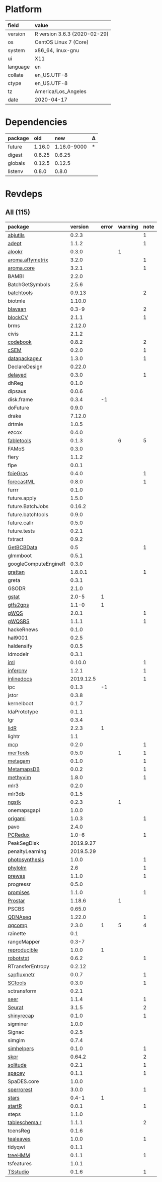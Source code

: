 # Platform

|field    |value                        |
|:--------|:----------------------------|
|version  |R version 3.6.3 (2020-02-29) |
|os       |CentOS Linux 7 (Core)        |
|system   |x86_64, linux-gnu            |
|ui       |X11                          |
|language |en                           |
|collate  |en_US.UTF-8                  |
|ctype    |en_US.UTF-8                  |
|tz       |America/Los_Angeles          |
|date     |2020-04-17                   |

# Dependencies

|package |old    |new         |Δ  |
|:-------|:------|:-----------|:--|
|future  |1.16.0 |1.16.0-9000 |*  |
|digest  |0.6.25 |0.6.25      |   |
|globals |0.12.5 |0.12.5      |   |
|listenv |0.8.0  |0.8.0       |   |

# Revdeps

## All (115)

|package                                         |version   |error |warning |note |
|:-----------------------------------------------|:---------|:-----|:-------|:----|
|[abjutils](problems.md#abjutils)                |0.2.3     |      |        |1    |
|[adept](problems.md#adept)                      |1.1.2     |      |        |1    |
|[alookr](problems.md#alookr)                    |0.3.0     |      |1       |     |
|[aroma.affymetrix](problems.md#aromaaffymetrix) |3.2.0     |      |        |1    |
|[aroma.core](problems.md#aromacore)             |3.2.1     |      |        |1    |
|BAMBI                                           |2.2.0     |      |        |     |
|BatchGetSymbols                                 |2.5.6     |      |        |     |
|[batchtools](problems.md#batchtools)            |0.9.13    |      |        |2    |
|biotmle                                         |1.10.0    |      |        |     |
|[blavaan](problems.md#blavaan)                  |0.3-9     |      |        |2    |
|[blockCV](problems.md#blockcv)                  |2.1.1     |      |        |1    |
|brms                                            |2.12.0    |      |        |     |
|civis                                           |2.1.2     |      |        |     |
|[codebook](problems.md#codebook)                |0.8.2     |      |        |2    |
|[cSEM](problems.md#csem)                        |0.2.0     |      |        |1    |
|[datapackage.r](problems.md#datapackager)       |1.3.0     |      |        |1    |
|DeclareDesign                                   |0.22.0    |      |        |     |
|[delayed](problems.md#delayed)                  |0.3.0     |      |        |1    |
|dhReg                                           |0.1.0     |      |        |     |
|dipsaus                                         |0.0.6     |      |        |     |
|disk.frame                                      |0.3.4     |-1    |        |     |
|doFuture                                        |0.9.0     |      |        |     |
|drake                                           |7.12.0    |      |        |     |
|drtmle                                          |1.0.5     |      |        |     |
|ezcox                                           |0.4.0     |      |        |     |
|[fabletools](problems.md#fabletools)            |0.1.3     |      |6       |5    |
|FAMoS                                           |0.3.0     |      |        |     |
|fiery                                           |1.1.2     |      |        |     |
|fipe                                            |0.0.1     |      |        |     |
|[foieGras](problems.md#foiegras)                |0.4.0     |      |        |1    |
|[forecastML](problems.md#forecastml)            |0.8.0     |      |        |1    |
|furrr                                           |0.1.0     |      |        |     |
|future.apply                                    |1.5.0     |      |        |     |
|future.BatchJobs                                |0.16.2    |      |        |     |
|future.batchtools                               |0.9.0     |      |        |     |
|future.callr                                    |0.5.0     |      |        |     |
|future.tests                                    |0.2.1     |      |        |     |
|fxtract                                         |0.9.2     |      |        |     |
|[GetBCBData](problems.md#getbcbdata)            |0.5       |      |        |1    |
|glmmboot                                        |0.5.1     |      |        |     |
|googleComputeEngineR                            |0.3.0     |      |        |     |
|[grattan](problems.md#grattan)                  |1.8.0.1   |      |        |1    |
|greta                                           |0.3.1     |      |        |     |
|GSODR                                           |2.1.0     |      |        |     |
|[gstat](problems.md#gstat)                      |2.0-5     |1     |        |     |
|[gtfs2gps](problems.md#gtfs2gps)                |1.1-0     |1     |        |     |
|[gWQS](problems.md#gwqs)                        |2.0.1     |      |        |1    |
|[gWQSRS](problems.md#gwqsrs)                    |1.1.1     |      |        |1    |
|hackeRnews                                      |0.1.0     |      |        |     |
|hal9001                                         |0.2.5     |      |        |     |
|haldensify                                      |0.0.5     |      |        |     |
|idmodelr                                        |0.3.1     |      |        |     |
|[iml](problems.md#iml)                          |0.10.0    |      |        |1    |
|[infercnv](problems.md#infercnv)                |1.2.1     |      |        |1    |
|[inlinedocs](problems.md#inlinedocs)            |2019.12.5 |      |        |1    |
|ipc                                             |0.1.3     |-1    |        |     |
|jstor                                           |0.3.8     |      |        |     |
|kernelboot                                      |0.1.7     |      |        |     |
|ldaPrototype                                    |0.1.1     |      |        |     |
|lgr                                             |0.3.4     |      |        |     |
|[lidR](problems.md#lidr)                        |2.2.3     |1     |        |     |
|lightr                                          |1.1       |      |        |     |
|[mcp](problems.md#mcp)                          |0.2.0     |      |        |1    |
|[merTools](problems.md#mertools)                |0.5.0     |      |1       |1    |
|[metagam](problems.md#metagam)                  |0.1.0     |      |        |1    |
|[MetamapsDB](problems.md#metamapsdb)            |0.0.2     |      |        |1    |
|[methyvim](problems.md#methyvim)                |1.8.0     |      |        |1    |
|mlr3                                            |0.2.0     |      |        |     |
|mlr3db                                          |0.1.5     |      |        |     |
|[ngstk](problems.md#ngstk)                      |0.2.3     |      |1       |     |
|onemapsgapi                                     |1.0.0     |      |        |     |
|[origami](problems.md#origami)                  |1.0.3     |      |        |1    |
|pavo                                            |2.4.0     |      |        |     |
|[PCRedux](problems.md#pcredux)                  |1.0-6     |      |        |1    |
|PeakSegDisk                                     |2019.9.27 |      |        |     |
|penaltyLearning                                 |2019.5.29 |      |        |     |
|[photosynthesis](problems.md#photosynthesis)    |1.0.0     |      |        |1    |
|[phylolm](problems.md#phylolm)                  |2.6       |      |        |1    |
|[prewas](problems.md#prewas)                    |1.1.0     |      |        |1    |
|progressr                                       |0.5.0     |      |        |     |
|[promises](problems.md#promises)                |1.1.0     |      |        |1    |
|[Prostar](problems.md#prostar)                  |1.18.6    |      |1       |     |
|PSCBS                                           |0.65.0    |      |        |     |
|[QDNAseq](problems.md#qdnaseq)                  |1.22.0    |      |        |1    |
|[qgcomp](problems.md#qgcomp)                    |2.3.0     |1     |5       |4    |
|rainette                                        |0.1       |      |        |     |
|rangeMapper                                     |0.3-7     |      |        |     |
|[reproducible](problems.md#reproducible)        |1.0.0     |1     |        |     |
|[robotstxt](problems.md#robotstxt)              |0.6.2     |      |        |1    |
|RTransferEntropy                                |0.2.12    |      |        |     |
|[sapfluxnetr](problems.md#sapfluxnetr)          |0.0.7     |      |        |1    |
|[SCtools](problems.md#sctools)                  |0.3.0     |      |        |1    |
|sctransform                                     |0.2.1     |      |        |     |
|[seer](problems.md#seer)                        |1.1.4     |      |        |1    |
|[Seurat](problems.md#seurat)                    |3.1.5     |      |        |2    |
|[shinyrecap](problems.md#shinyrecap)            |0.1.0     |      |        |1    |
|sigminer                                        |1.0.0     |      |        |     |
|Signac                                          |0.2.5     |      |        |     |
|simglm                                          |0.7.4     |      |        |     |
|[simhelpers](problems.md#simhelpers)            |0.1.0     |      |        |1    |
|[skpr](problems.md#skpr)                        |0.64.2    |      |        |2    |
|[solitude](problems.md#solitude)                |0.2.1     |      |        |1    |
|[spacey](problems.md#spacey)                    |0.1.1     |      |        |1    |
|SpaDES.core                                     |1.0.0     |      |        |     |
|[sperrorest](problems.md#sperrorest)            |3.0.0     |      |        |1    |
|[stars](problems.md#stars)                      |0.4-1     |1     |        |     |
|[startR](problems.md#startr)                    |0.0.1     |      |        |1    |
|steps                                           |1.1.0     |      |        |     |
|[tableschema.r](problems.md#tableschemar)       |1.1.1     |      |        |2    |
|tcensReg                                        |0.1.6     |      |        |     |
|[tealeaves](problems.md#tealeaves)              |1.0.0     |      |        |1    |
|tidyqwi                                         |0.1.1     |      |        |     |
|[treeHMM](problems.md#treehmm)                  |0.1.1     |      |        |1    |
|tsfeatures                                      |1.0.1     |      |        |     |
|[TSstudio](problems.md#tsstudio)                |0.1.6     |      |        |1    |

